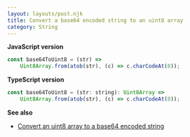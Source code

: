 ```yaml
---
layout: layouts/post.njk
title: Convert a base64 encoded string to an uint8 array
category: String
---
```


**JavaScript version**

```js
const base64ToUint8 = (str) =>
	Uint8Array.from(atob(str), (c) => c.charCodeAt(0));
```

**TypeScript version**

```js
const base64ToUint8 = (str: string): Uint8Array =>
	Uint8Array.from(atob(str), (c) => c.charCodeAt(0));
```

**See also**

- [Convert an uint8 array to a base64 encoded string](/string/convert-an-uint8-array-to-a-base64-encoded-string)
